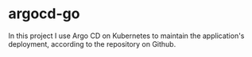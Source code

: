# argocd-go

In this project I use Argo CD on Kubernetes to maintain the application's deployment, according to the repository on Github.
